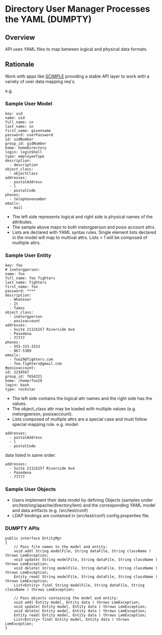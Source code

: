 # Directory User Manager Processes the YAML (DUMPTY)

## Overview

API uses YAML files to map between logical and physical data formats.


## Rationale

Work with apps like [SCIMPLE](https://directory.apache.org/scimple/) providing a stable API layer to work with a variety of user data mapping req's. 

e.g.

### Sample User Model

```
key: uid
name: uid
full_name: cn
last_name: sn
first_name: givenname
password: userPassword
id: uidNumber
group_id: gidNumber
home: homeDirectory  
login: loginShell
type: employeeType    
description: 
  - description
object_class: 
  - objectClass
addresses:
  - postalAddress
  - l
  - postalCode  
phones:
  - telephonenumber
emails:
  - mail
```

- The left side represents logical and right side is physical names of the attributes.
- The sample above maps to both inetorgperson and posix account attrs.
- Lists are declared with YAML syntax rules. Single element lists declared in the model will map to multival attrs. Lists > 1 will be composed of mulitiple attrs.

### Sample User Entity

```
key: foo
# inetorgperson:  
name: foo
full_name: foo fighters
last_name: fighters
first_name: foo
password: ****
description: 
  - Whatever
  - It
  - Takes      
object_class:
  - inetorgperson
  - posixaccount
addresses:
  - Suite 2112$157 Riverside Ave
  - Pasedena
  - 77777
phones: 
  - 555-333-3333
  - 867-5309
emails:
  - foo29@fighters.com
  - foo.fighters@gmail.com
#posixaccount:
id: 1234567
group_id: 7654321
home: /home/foo29
login: bash
type: rockstar    
```

- The left side contains the logical attr names and the right side has the values.
- The object_class attr may be loaded with multiple values (e.g. inetorgperson, posixaccount).
- Lists composed of multiple attrs are a special case and must follow special mapping rule.
e.g. model: 
```
addresses:
  - postalAddress
  - l
  - postalCode
```

data listed in same order:
```
addresses:
  - Suite 2112$157 Riverside Ave
  - Pasedena
  - 77777
```

### Sample User Objects

- Users implement their data model by defining Objects (samples under src/test/org/apache/directory/lem) and the corresponding YAML model and data artifacts (e.g. /src/test/conf)
- LDAP bindings are contained in (src/test/conf) config.properties file.

### DUMPTY APIs

```
public interface EntityMgr 
{
    // Pass file names to the model and entity:
    void add( String modelFile, String dataFile, String className ) throws LemException;
    void update( String modelFile, String dataFile, String className ) throws LemException;
    void delete( String modelFile, String dataFile, String className ) throws LemException;
    Entity read( String modelFile, String dataFile, String className ) throws LemException;
    List<Entity> find( String modelFile, String dataFile, String className ) throws LemException;
    
    // Pass objects containing the model and entity:
    void add( Entity model, Entity data ) throws LemException;
    void update( Entity model, Entity data ) throws LemException;
    void delete( Entity model, Entity data ) throws LemException;
    Entity read( Entity model, Entity data ) throws LemException;
    List<Entity> find( Entity model, Entity data ) throws LemException;    
}
```
